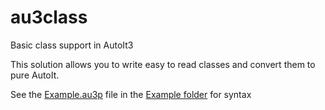 # au3class
Basic class support in AutoIt3

This solution allows you to write easy to read classes and convert them to pure AutoIt.

See the [Example.au3p](Example/Example.au3p) file in the [Example folder](Example/) for syntax

